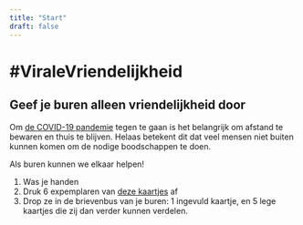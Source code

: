 ```yaml
---
title: "Start"
draft: false
---
```


# #ViraleVriendelijkheid

## Geef je buren alleen vriendelijkheid door

Om [de COVID-19 pandemie](https://nl.wikipedia.org/wiki/SARS-CoV-2) tegen te gaan is het belangrijk
om afstand te bewaren en thuis te blijven.
Helaas betekent dit dat veel mensen niet buiten kunnen komen om de nodige boodschappen te doen.

Als buren kunnen we elkaar helpen!

1. Was je handen
2. Druk 6 expemplaren van [deze kaartjes](/nl-be/card/v1) af
3. Drop ze in de brievenbus van je buren: 1 ingevuld kaartje, en 5 lege kaartjes
die zij dan verder kunnen verdelen.
